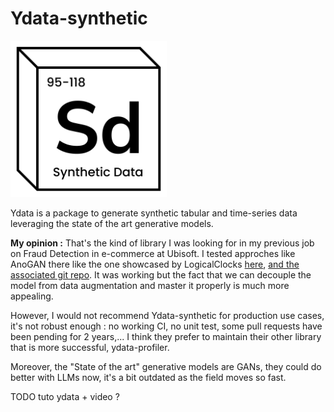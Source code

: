# Ydata-synthetic

<img src="../img/ydata.png" alt="ydata_logo" width="250"/>

Ydata is a package to generate synthetic tabular and time-series data leveraging the state of the art generative models.

**My opinion :**
That's the kind of library I was looking for in my previous job on Fraud Detection in e-commerce at Ubisoft. I tested approches like AnoGAN there like the one showcased by LogicalClocks [here](https://developer.nvidia.com/blog/detecting-financial-fraud-using-gans-at-swedbank-with-hopsworks-and-gpus/), [and the associated git repo](https://github.com/logicalclocks/aml_end_to_end). It was working but the fact that we can decouple the model from data augmentation and master it properly
is much more appealing.

However, I would not recommend Ydata-synthetic for production use cases, it's not robust enough : no working CI, no unit test, some pull requests have been pending for 2 years,... I think they prefer to maintain their other library that is more successful, ydata-profiler.

Moreover, the "State of the art" generative models are GANs, they could do better with LLMs now, it's a bit outdated as the field moves so fast.


TODO 
tuto ydata + video ?

